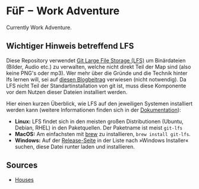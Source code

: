 # FüF − Work Adventure

Currently Work Adventure.

## Wichtiger Hinweis betreffend LFS

Diese Repository verwendet [Git Large File Storage (LFS)](https://git-lfs.github.com/) um Binärdateien (Bilder, Audio etc.) zu verwalten, welche nicht direkt Teil der Map sind (also keine PNG's oder mp3). Wer mehr über die Gründe und die Technik hinter lfs lernen will, sei auf [diesen Blogbeitrag](https://www.git-tower.com/learn/git/ebook/en/command-line/advanced-topics/git-lfs/) verwiesen (nicht notwendig). Da LFS nicht Teil der Standartinstallation von git ist, muss diese Komponente vor dem Nutzen dieser Dateien installiert werden.

Hier einen kurzen Überblick, wie LFS auf den jeweiligen Systemen installiert werden kann (weitere Informationen finden sich in der [Dokumentation](https://github.com/git-lfs/git-lfs/wiki/Installation)):

- **Linux:** LFS findet sich in den meisten großen Distributionen (Ubuntu, Debian, RHEL) in den Paketquellen. Der Paketname ist meist `git-lfs`
- **MacOS:** Am einfachsten mit [brew](https://brew.sh/) zu installieren, `brew install git-lfs`.
- **Windows:** Auf der [Release-Seite](https://github.com/git-lfs/git-lfs/releases) in der Liste nach »Windows Installer« suchen, diese Datei runter laden und installieren.


## Sources

- [Houses](https://szadiart.itch.io/houses-pack)
